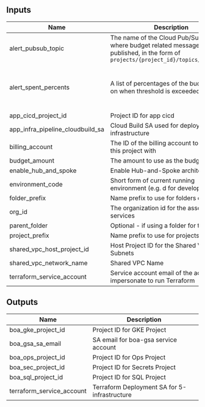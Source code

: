 <!-- BEGINNING OF PRE-COMMIT-TERRAFORM DOCS HOOK -->
## Inputs

| Name | Description | Type | Default | Required |
|------|-------------|------|---------|:--------:|
| alert\_pubsub\_topic | The name of the Cloud Pub/Sub topic where budget related messages will be published, in the form of `projects/{project_id}/topics/{topic_id}` | `string` | `null` | no |
| alert\_spent\_percents | A list of percentages of the budget to alert on when threshold is exceeded | `list(number)` | <pre>[<br>  0.5,<br>  0.75,<br>  0.9,<br>  0.95<br>]</pre> | no |
| app\_cicd\_project\_id | Project ID for app cicd | `string` | n/a | yes |
| app\_infra\_pipeline\_cloudbuild\_sa | Cloud Build SA used for deploying infrastructure | `string` | n/a | yes |
| billing\_account | The ID of the billing account to associated this project with | `string` | n/a | yes |
| budget\_amount | The amount to use as the budget | `number` | `1000` | no |
| enable\_hub\_and\_spoke | Enable Hub-and-Spoke architecture. | `bool` | `false` | no |
| environment\_code | Short form of current running environment (e.g. d for development) | `string` | `"p"` | no |
| folder\_prefix | Name prefix to use for folders created. | `string` | `"fldr"` | no |
| org\_id | The organization id for the associated services | `string` | n/a | yes |
| parent\_folder | Optional - if using a folder for testing. | `string` | `""` | no |
| project\_prefix | Name prefix to use for projects created. | `string` | `"prj"` | no |
| shared\_vpc\_host\_project\_id | Host Project ID for the Shared VPC and Subnets | `string` | n/a | yes |
| shared\_vpc\_network\_name | Shared VPC Name | `string` | n/a | yes |
| terraform\_service\_account | Service account email of the account to impersonate to run Terraform | `string` | n/a | yes |

## Outputs

| Name | Description |
|------|-------------|
| boa\_gke\_project\_id | Project ID for GKE Project |
| boa\_gsa\_sa\_email | SA email for boa-gsa service account |
| boa\_ops\_project\_id | Project ID for Ops Project |
| boa\_sec\_project\_id | Project ID for Secrets Project |
| boa\_sql\_project\_id | Project ID for SQL Project |
| terraform\_service\_account | Terraform Deployment SA for 5-infrastructure |

<!-- END OF PRE-COMMIT-TERRAFORM DOCS HOOK -->
